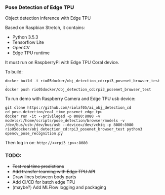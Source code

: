 ### Pose Detection of Edge TPU 

Object detection inference with Edge TPU

Based on Raspbian Stretch, it contains:

* Python 3.5.3
* Tensorflow Lite
* OpenCV
* Edge TPU runtime

It must run on RaspberryPi with Edge TPU Coral device.

To build: 

```console
docker build -t rio05docker/obj_detection_cd:rpi3_posenet_browser_test .
docker push rio05docker/obj_detection_cd:rpi3_posenet_browser_test
```

To run demo with Raspberry Camera and Edge TPU usb device:

```console
git clone https://github.com/riolaf05/ai_obj_detection_cd
cd pose-detection/real_time_posenet_edge_tpu
docker run -it --privileged -p 8080:8080 -v models/:/home/scripts/pose_detection/browser/models -v /dev/bus/usb:/dev/bus/usb --device=/dev/vchiq -p 8080:8080 rio05docker/obj_detection_cd:rpi3_posenet_browser_test python3 opencv_pose_recognition.py
```

Then log in on: `http://<<rpi3_ip>>:8080`

### TODO: 
* ~~Test real time predictions~~
* ~~Add transfer learning with Edge TPU API~~
* Draw lines between body parts
* Add CI/CD for batch edge TPU
* (maybe?) Add MLFlow logging and packaging
